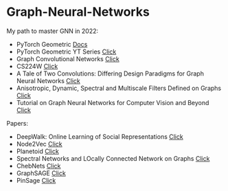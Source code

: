 # Graph-Neural-Networks

My path to master GNN in 2022:

- PyTorch Geometric [Docs](https://pytorch-geometric.readthedocs.io/en/latest/index.html)
- PyTorch Geometric YT Series [Click](https://www.youtube.com/watch?v=JtDgmmQ60x8&list=PLGMXrbDNfqTzqxB1IGgimuhtfAhGd8lHF)
- Graph Convolutional Networks [Click](https://www.youtube.com/watch?v=Iiv9R6BjxHM)
- CS224W [Click](https://www.youtube.com/watch?v=JAB_plj2rbA&list=PLoROMvodv4rPLKxIpqhjhPgdQy7imNkDn)
- A Tale of Two Convolutions: Differing Design Paradigms for Graph Neural Networks [Click](https://towardsdatascience.com/a-tale-of-two-convolutions-differing-design-paradigms-for-graph-neural-networks-8dadffa5b4b0)
- Anisotropic, Dynamic, Spectral and Multiscale Filters Defined on Graphs [Click](https://towardsdatascience.com/tutorial-on-graph-neural-networks-for-computer-vision-and-beyond-part-2-be6d71d70f49)
- Tutorial on Graph Neural Networks for Computer Vision and Beyond [Click](https://medium.com/@BorisAKnyazev/tutorial-on-graph-neural-networks-for-computer-vision-and-beyond-part-1-3d9fada3b80d)

Papers:
- DeepWalk: Online Learning of Social Representations [Click](https://arxiv.org/abs/1403.6652)
- Node2Vec [Click](https://cs.stanford.edu/~jure/pubs/node2vec-kdd16.pdf)
- Planetoid [Click](https://arxiv.org/abs/1603.08861)
- Spectral Networks and LOcally Connected Network on Graphs [Click](https://arxiv.org/abs/1603.08861)
- ChebNets [Click](https://arxiv.org/abs/1606.09375)
- GraphSAGE [Click](https://arxiv.org/abs/1706.02216)
- PinSage [Click](https://arxiv.org/abs/1806.01973)